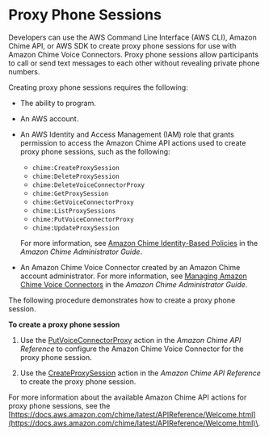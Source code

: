 # Proxy Phone Sessions<a name="proxy-phone-sessions"></a>

Developers can use the AWS Command Line Interface \(AWS CLI\), Amazon Chime API, or AWS SDK to create proxy phone sessions for use with Amazon Chime Voice Connectors\. Proxy phone sessions allow participants to call or send text messages to each other without revealing private phone numbers\.

Creating proxy phone sessions requires the following:
+ The ability to program\.
+ An AWS account\.
+ An AWS Identity and Access Management \(IAM\) role that grants permission to access the Amazon Chime API actions used to create proxy phone sessions, such as the following:
  + `chime:CreateProxySession`
  + `chime:DeleteProxySession`
  + `chime:DeleteVoiceConnectorProxy`
  + `chime:GetProxySession`
  + `chime:GetVoiceConnectorProxy`
  + `chime:ListProxySessions`
  + `chime:PutVoiceConnectorProxy`
  + `chime:UpdateProxySession`

  For more information, see [Amazon Chime Identity\-Based Policies](https://docs.aws.amazon.com/chime/latest/ag/security_iam_service-with-iam.html#security_iam_service-with-iam-id-based-policies) in the *Amazon Chime Administrator Guide*\.
+ An Amazon Chime Voice Connector created by an Amazon Chime account administrator\. For more information, see [Managing Amazon Chime Voice Connectors](https://docs.aws.amazon.com/chime/latest/ag/voice-connectors.html) in the *Amazon Chime Administrator Guide*\.

The following procedure demonstrates how to create a proxy phone session\.

**To create a proxy phone session**

1. Use the [PutVoiceConnectorProxy](https://docs.aws.amazon.com/chime/latest/APIReference/API_PutVoiceConnectorProxy.html) action in the *Amazon Chime API Reference* to configure the Amazon Chime Voice Connector for the proxy phone session\.

1. Use the [CreateProxySession](https://docs.aws.amazon.com/chime/latest/APIReference/API_CreateProxySession.html) action in the *Amazon Chime API Reference* to create the proxy phone session\.

For more information about the available Amazon Chime API actions for proxy phone sessions, see the [https://docs.aws.amazon.com/chime/latest/APIReference/Welcome.html](https://docs.aws.amazon.com/chime/latest/APIReference/Welcome.html)\.